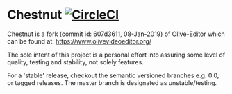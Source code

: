 # Chestnut [![CircleCI](https://circleci.com/gh/jonno85uk/chestnut.svg?style=svg)](https://circleci.com/gh/jonno85uk/chestnut)

Chestnut is a fork (commit id: 607d3611, 08-Jan-2019) of Olive-Editor which can be found at: https://www.olivevideoeditor.org/

The sole intent of this project is a personal effort into assuring some level of quality, testing and stability, not solely features.

For a 'stable' release, checkout the semantic versioned branches e.g. 0.0,  or tagged releases. The master branch is designated as unstable/testing.
